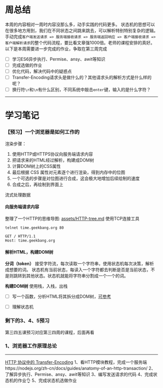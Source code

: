 # 周总结
本周的内容相对一周时内容没那么多，动手实践的代码更多。
状态机的思想可以在很多地方用到，我们在不同状态之间跳来跳去，可以解析特别特别复杂的逻辑。
手动完成`客户端发送请求 => 服务端接收请求 => 服务端返回响应 => 客户端接收请求 => 客户端解析请求`的整个代码流程，要比看文章强1000倍。老师的课程安排的真好。
以下是本周需要进一步完成的作业，争取在第三周完成
- [ ] 学习ES6异步执行、Permise、ansy、awit等知识
- [ ] 完成选做的作业
- [ ] 优化代码，解决代码中的疑惑点
- [ ] Transfer-Encoding请求头是做什么的？其他请求头的解析方式是什么样的呢？
- [ ] 换行符`\r`和`\n`有什么区别，不同系统中敲击`enter`键，输入的是什么字符？

----
# 学习笔记
### 【预习】一个浏览器是如何工作的
渲染步骤：
1. 使用HTTP或HTTPS协议向服务端请求内容
2. 把请求来的HTML经过解析，构建成DOM树
3. 计算DOM树上的CSS属性
4. 最后根据 CSS 属性对元素逐个进行渲染，得到内存中的位图
5. 一个可选的步骤是对位图进行合成，这会极大地增加后续绘制的速度
6. 合成之后，再绘制到界面上

流式处理数据

#### 向服务端请求内容
整理了一个HTTP的思维导图: [assets/HTTP-tree.md](./assets/HTTP-tree.md)
使用TCP连接工具
```shell
telnet time.geekbang.org 80

GET / HTTP/1.1
Host: time.geekbang.org
```

#### 解析HTML，构建DOM树

**分词（token）**
接受字符流，每次读取一个字符串，使用状态机每次决策，解析成想要的词。
状态机有当前状态，每读入一个字符都去判断是否是当前状态，不是则跳转到其他状态。状态机就能将字符串分割成一个一个的词。

**构建DOM树**
使用栈，入栈，出栈

- [ ] 写一个函数，分析HTML将其拆分成DOM树，[可参考](https://github.com/aimergenge/toy-html-parser)
- [ ] 理解状态机


### 剩下的3、4、5预习
第三四五课预习对应第三四周的课程，后面再看

### 1、浏览器工作原理总论

---

[HTTP 协议中的 Transfer-Encoding](https://imququ.com/post/transfer-encoding-header-in-http.html)
1、看HTTP模块教程，完成一个服务端https://nodejs.org/zh-cn/docs/guides/anatomy-of-an-http-transaction/
2、了解异步执行、Permise、ansy、awit等知识
3、编写发送请求的代码
4、完成状态机的作业👌
5、完成状态机选做作业